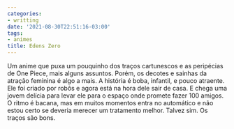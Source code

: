 ```yaml
---
categories:
- writting
date: '2021-08-30T22:51:16-03:00'
tags:
- animes
title: Edens Zero
---
```


Um anime que puxa um pouquinho dos traços cartunescos e as peripécias de One Piece, mais alguns assuntos. Porém, os decotes e sainhas da atração feminina é algo a mais. A história é boba, infantil, e pouco atraente. Ele foi criado por robôs e agora está na hora dele sair de casa. E chega uma jovem delícia para levar ele para o espaço onde promete fazer 100 amigos. O ritmo é bacana, mas em muitos momentos entra no automático e não estou certo se deveria merecer um tratamento melhor. Talvez sim. Os traços são bons.

